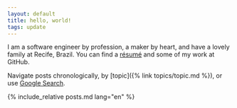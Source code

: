 ```yaml
---
layout: default
title: hello, world!
tags: update
---
```


I am a software engineer by profession, a maker by heart, and have a lovely family at Recife, Brazil. You can find a [résumé](https://github.com/tewarid/resume) and some of my work at GitHub.

Navigate posts chronologically, by [topic]({% link topics/topic.md %}), or use [Google Search](https://cse.google.com/cse/publicurl?cx=007972243254995935457:as_8bpaffdc).

{% include_relative posts.md lang="en" %}
